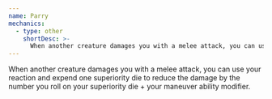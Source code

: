 ```yaml
---
name: Parry
mechanics:
  - type: other
    shortDesc: >-
      When another creature damages you with a melee attack, you can use your reaction and expend one superiority die to reduce the damage by the number you roll on your superiority die + your maneuver ability modifier.
---
```

When another creature damages you with a melee attack, you can use your reaction and expend one superiority die to reduce the damage by the number you roll on your superiority die + your maneuver ability modifier.
